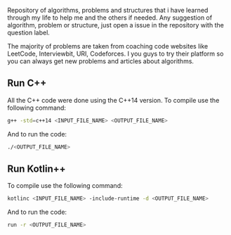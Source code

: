 Repository of algorithms, problems and structures that i have learned through my life to help me and the others if needed.
Any suggestion of algorithm, problem or structure, just open a issue in the repository with the question label.

The majority of problems are taken from coaching code websites like LeetCode, Interviewbit, URI, Codeforces.
I you guys to try their platform so you can always get new problems and articles about algorithms.

## Run C++

All the C++ code were done using the C++14 version. To compile use the following command:

```bash
g++ -std=c++14 <INPUT_FILE_NAME> <OUTPUT_FILE_NAME>
```

And to run the code:

```bash
./<OUTPUT_FILE_NAME>
```

## Run Kotlin++

To compile use the following command:

```bash
kotlinc <INPUT_FILE_NAME> -include-runtime -d <OUTPUT_FILE_NAME>
```

And to run the code:

```bash
run -r <OUTPUT_FILE_NAME>
```
